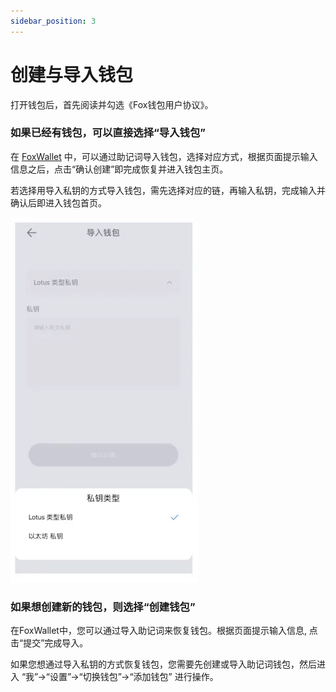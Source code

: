 ```yaml
---
sidebar_position: 3
---
```


# 创建与导入钱包

打开钱包后，首先阅读并勾选《Fox钱包用户协议》。

### 如果已经有钱包，可以直接选择“导入钱包”

在 [FoxWallet](https://foxwallet.com) 中，可以通过助记词导入钱包，选择对应方式，根据页面提示输入信息之后，点击“确认创建”即完成恢复并进入钱包主页。

若选择用导入私钥的方式导入钱包，需先选择对应的链，再输入私钥，完成输入并确认后即进入钱包首页。

![](../img/import-priv.webp)

### 如果想创建新的钱包，则选择“创建钱包”
在FoxWallet中，您可以通过导入助记词来恢复钱包。根据页面提示输入信息, 点击“提交”完成导入。

如果您想通过导入私钥的方式恢复钱包，您需要先创建或导入助记词钱包，然后进入 “我”->“设置”->“切换钱包”->“添加钱包” 进行操作。